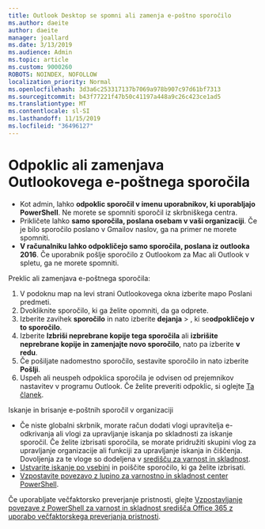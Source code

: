 ```yaml
---
title: Outlook Desktop se spomni ali zamenja e-poštno sporočilo
ms.author: daeite
author: daeite
manager: joallard
ms.date: 3/13/2019
ms.audience: Admin
ms.topic: article
ms.custom: 9000260
ROBOTS: NOINDEX, NOFOLLOW
localization_priority: Normal
ms.openlocfilehash: 3d3a6c253317137b7069a978b907c97d61bf7313
ms.sourcegitcommit: b43f77221f47b50c41197a448a9c26c423ce1ad5
ms.translationtype: MT
ms.contentlocale: sl-SI
ms.lasthandoff: 11/15/2019
ms.locfileid: "36496127"
---
```

# <a name="recall-or-replace-an-outlook-email-message"></a>Odpoklic ali zamenjava Outlookovega e-poštnega sporočila

- Kot admin, lahko **odpoklic sporočil v imenu uporabnikov, ki uporabljajo PowerShell**. Ne morete se spomniti sporočil iz skrbniškega centra.
- Prikličete lahko **samo sporočila, poslana osebam v vaši organizaciji**. Če je bilo sporočilo poslano v Gmailov naslov, ga na primer ne morete spomniti.
- **V računalniku lahko odpokličejo samo sporočila, poslana iz outlooka 2016**. Če uporabnik pošlje sporočilo z Outlookom za Mac ali Outlook v spletu, ga ne morete spomniti.

Preklic ali zamenjava e-poštnega sporočila:

1. V podoknu map na levi strani Outlookovega okna izberite mapo Poslani predmeti.
1. Dvokliknite sporočilo, ki ga želite opomniti, da ga odprete.
1. Izberite zavihek **sporočilo** in nato izberite **dejanja** > , ki se**odpokličejo v to sporočilo**.
1. Izberite **Izbriši neprebrane kopije tega sporočila** ali **izbrišite neprebrane kopije in zamenjajte novo sporočilo**, nato pa izberite **v redu**.
1. Če pošiljate nadomestno sporočilo, sestavite sporočilo in nato izberite **Pošlji**.
1. Uspeh ali neuspeh odpoklica sporočila je odvisen od prejemnikov nastavitev v programu Outlook. Če želite preveriti odpoklic, si oglejte [Ta članek](https://support.office.com/article/35027f88-d655-4554-b4f8-6c0729a723a0).

Iskanje in brisanje e-poštnih sporočil v organizaciji

- Če niste globalni skrbnik, morate račun dodati vlogi upravitelja e-odkrivanja ali vlogi za upravljanje iskanja po skladnosti za iskanje sporočil. Če želite izbrisati sporočila, se morate pridružiti skupini vlog za upravljanje organizacije ali funkciji za upravljanje iskanja in čiščenja. Dovoljenja za te vloge so dodeljena v [središču za varnost in skladnost](https://go.microsoft.com/fwlink/?linkid=2083731).
- [Ustvarite iskanje po vsebini](https://docs.microsoft.com/office365/securitycompliance/content-search) in poiščite sporočilo, ki ga želite izbrisati.
- [Vzpostavite povezavo z lupino za varnostno in skladnost center PowerShell](https://docs.microsoft.com/powershell/exchange/office-365-scc/connect-to-scc-powershell/connect-to-scc-powershell?view=exchange-ps).

Če uporabljate večfaktorsko preverjanje pristnosti, glejte [Vzpostavljanje povezave z PowerShell za varnost in skladnost središča Office 365 z uporabo večfaktorskega preverjanja pristnosti](https://docs.microsoft.com/powershell/exchange/office-365-scc/connect-to-scc-powershell/mfa-connect-to-scc-powershell?view=exchange-ps).